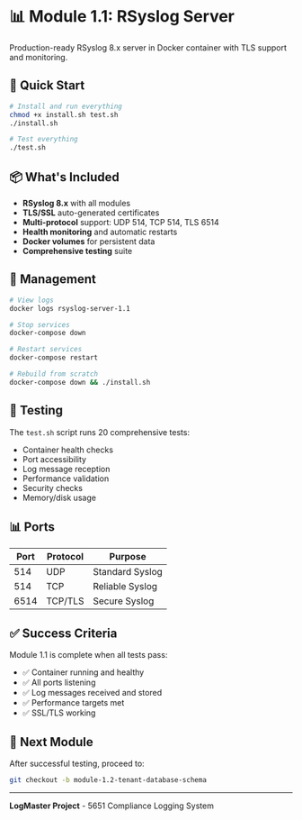 # 📊 Module 1.1: RSyslog Server

Production-ready RSyslog 8.x server in Docker container with TLS support and monitoring.

## 🚀 Quick Start

```bash
# Install and run everything
chmod +x install.sh test.sh
./install.sh

# Test everything  
./test.sh
```

## 📦 What's Included

- **RSyslog 8.x** with all modules
- **TLS/SSL** auto-generated certificates
- **Multi-protocol** support: UDP 514, TCP 514, TLS 6514
- **Health monitoring** and automatic restarts
- **Docker volumes** for persistent data
- **Comprehensive testing** suite

## 🔧 Management

```bash
# View logs
docker logs rsyslog-server-1.1

# Stop services
docker-compose down

# Restart services  
docker-compose restart

# Rebuild from scratch
docker-compose down && ./install.sh
```

## 🧪 Testing

The `test.sh` script runs 20 comprehensive tests:
- Container health checks
- Port accessibility  
- Log message reception
- Performance validation
- Security checks
- Memory/disk usage

## 📊 Ports

| Port | Protocol | Purpose |
|------|----------|---------|
| 514  | UDP      | Standard Syslog |
| 514  | TCP      | Reliable Syslog |
| 6514 | TCP/TLS  | Secure Syslog |

## ✅ Success Criteria

Module 1.1 is complete when all tests pass:
- ✅ Container running and healthy
- ✅ All ports listening  
- ✅ Log messages received and stored
- ✅ Performance targets met
- ✅ SSL/TLS working

## 🔄 Next Module

After successful testing, proceed to:
```bash
git checkout -b module-1.2-tenant-database-schema
```

---

**LogMaster Project** - 5651 Compliance Logging System 